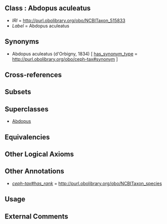 
## Class : Abdopus aculeatus

 * *IRI* = http://purl.obolibrary.org/obo/NCBITaxon_515833
 * *Label* = Abdopus aculeatus

## Synonyms

 * Abdopus aculeatus (d'Orbigny, 1834) [ [has_synonym_type](../../pe/oboInOwl#hasSynonymType.md) = http://purl.obolibrary.org/obo/ceph-tax#synonym ]

## Cross-references


## Subsets


## Superclasses

 * [Abdopus](../../NCBITaxon/29/NCBITaxon_515829.md)

## Equivalencies


## Other Logical Axioms


## Other Annotations

 * *[ceph-tax#has_rank](../../ceph-tax#has/nk/ceph-tax#has_rank.md)* = http://purl.obolibrary.org/obo/NCBITaxon_species

## Usage


## External Comments

